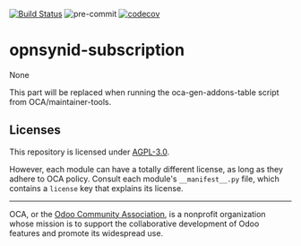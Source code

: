 [![Build Status](https://travis-ci.com/open-synergy/opnsynid-subscription.svg?branch=11.0)](https://travis-ci.com/open-synergy/opnsynid-subscription)
![pre-commit](https://github.com/open-synergy/opnsynid-subscription/actions/workflows/pre-commit.yml/badge.svg)
[![codecov](https://codecov.io/gh/open-synergy/opnsynid-subscription/branch/11.0/graph/badge.svg)](https://codecov.io/gh/open-synergy/opnsynid-subscription)

<!-- /!\ do not modify above this line -->

# opnsynid-subscription

None

<!-- /!\ do not modify below this line -->

<!-- prettier-ignore-start -->

[//]: # (addons)

This part will be replaced when running the oca-gen-addons-table script from OCA/maintainer-tools.

[//]: # (end addons)

<!-- prettier-ignore-end -->

## Licenses

This repository is licensed under [AGPL-3.0](LICENSE).

However, each module can have a totally different license, as long as they adhere to OCA
policy. Consult each module's `__manifest__.py` file, which contains a `license` key
that explains its license.

----

OCA, or the [Odoo Community Association](http://odoo-community.org/), is a nonprofit
organization whose mission is to support the collaborative development of Odoo features
and promote its widespread use.
